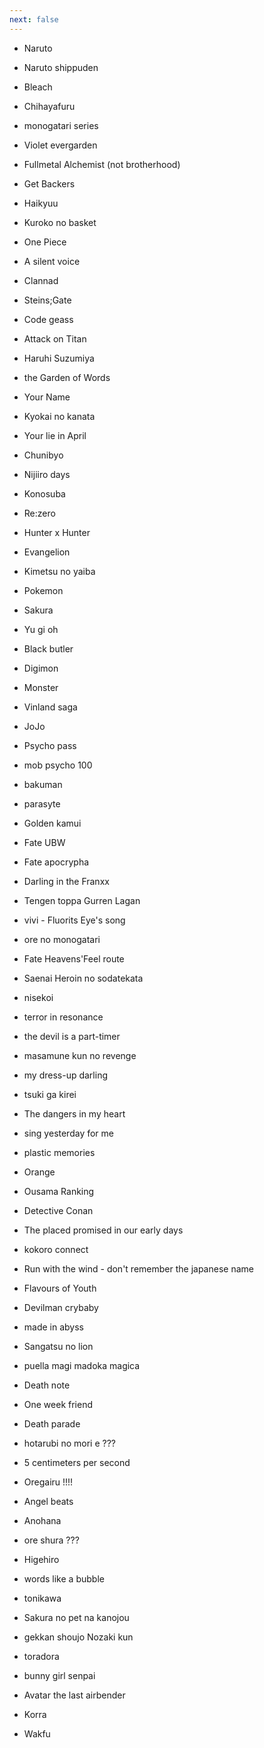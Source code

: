 ```yaml
---
next: false
---
```



- Naruto
- Naruto shippuden
- Bleach

- Chihayafuru
- monogatari series
- Violet evergarden
- Fullmetal Alchemist (not brotherhood)
- Get Backers
- Haikyuu
- Kuroko no basket

- One Piece
- A silent voice
- Clannad
- Steins;Gate
- Code geass
- Attack on Titan
- Haruhi Suzumiya
- the Garden of Words
- Your Name
- Kyokai no kanata
- Your lie in April
- Chunibyo
- Nijiiro days
- Konosuba
- Re:zero
- Hunter x Hunter
- Evangelion
- Kimetsu no yaiba
- Pokemon
- Sakura
- Yu gi oh
- Black butler
- Digimon
- Monster
- Vinland saga
- JoJo
- Psycho pass
- mob psycho 100
- bakuman
- parasyte
- Golden kamui
- Fate UBW
- Fate apocrypha
- Darling in the Franxx
- Tengen toppa Gurren Lagan
- vivi - Fluorits Eye's song
- ore no monogatari
- Fate Heavens'Feel route
- Saenai Heroin no sodatekata
- nisekoi
- terror in resonance
- the devil is a part-timer
- masamune kun no revenge
- my dress-up darling
- tsuki ga kirei
- The dangers in my heart
- sing yesterday for me
- plastic memories
- Orange
- Ousama Ranking
- Detective Conan
- The placed promised in our early days
- kokoro connect
- Run with the wind - don't remember the japanese name
- Flavours of Youth
- Devilman crybaby
- made in abyss
- Sangatsu no lion
- puella magi madoka magica
- Death note
- One week friend
- Death parade
- hotarubi no mori e ???
- 5 centimeters per second
- Oregairu !!!!
- Angel beats
- Anohana
- ore shura ???
- Higehiro
- words like a bubble
- tonikawa
- Sakura no pet na kanojou
- gekkan shoujo Nozaki kun
- toradora
- bunny girl senpai


- Avatar the last airbender
- Korra
- Wakfu